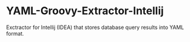 # YAML-Groovy-Extractor-Intellij
Exctractor for Intellij (IDEA) that stores database query results into YAML format. 
